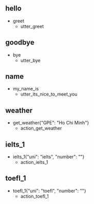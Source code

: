 ## hello
* greet
    - utter_greet

## goodbye
* bye
    - utter_bye

## name
* my_name_is
    - utter_its_nice_to_meet_you
    
## weather
* get_weather{"GPE": "Ho Chi Minh"}
    - action_get_weather

## ielts_1
* ielts_1{"uni": "ielts", "number": ""}
    - action_ielts_1

## toefl_1
* toefl_1{"uni": "toefl", "number": ""}
    - action_toefl_1
